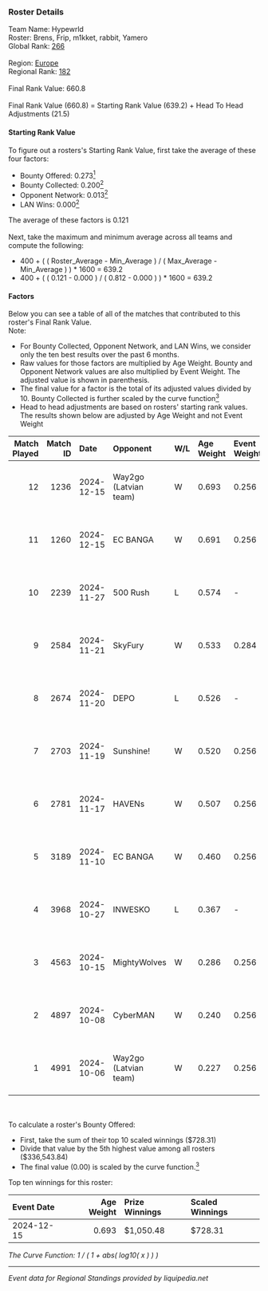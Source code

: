 ### Roster Details<br />
Team Name: Hypewrld<br />
Roster: Brens, Frip, m1kket, rabbit, Yamero<br />
Global Rank: [266](../../standings_global_2025_03_01.md)<br />
<br />
Region: [Europe]( ../../standings_europe_2025_03_01.md)<br />
Regional Rank: [182]( ../../standings_europe_2025_03_01.md)<br />
<br />
Final Rank Value:  660.8<br />
<br />
Final Rank Value (660.8) = Starting Rank Value (639.2) + Head To Head Adjustments (21.5)<br />

#### Starting Rank Value<br />
To figure out a rosters's Starting Rank Value, first take the average of these four factors:<br />
- Bounty Offered: 0.273[<sup>1</sup>](#table2)
- Bounty Collected: 0.200[<sup>2</sup>](#table1)
- Opponent Network: 0.013[<sup>2</sup>](#table1)
- LAN Wins: 0.000[<sup>2</sup>](#table1)

The average of these factors is 0.121<br />
<br />
Next, take the maximum and minimum average across all teams and compute the following:<br />
- 400 + ( ( Roster_Average - Min_Average ) / ( Max_Average - Min_Average ) ) * 1600 = 639.2
- 400 + ( ( 0.121 - 0.000 ) / ( 0.812 - 0.000 ) ) * 1600 = 639.2


#### Factors<br />
Below you can see a table of all of the matches that contributed to this roster's Final Rank Value.<br />
Note:<br />

- For Bounty Collected, Opponent Network, and LAN Wins, we consider only the ten best results over the past 6 months.
- Raw values for those factors are multiplied by Age Weight. Bounty and Opponent Network values are also multiplied by Event Weight. The adjusted value is shown in parenthesis.
- The final value for a factor is the total of its adjusted values divided by 10. Bounty Collected is further scaled by the curve function[<sup>3</sup>](#curveFunction)
- Head to head adjustments are based on rosters' starting rank values. The results shown below are adjusted by Age Weight and not Event Weight
<span id="table1"></span><br />


| Match Played | Match ID | Date       | Opponent              | W/L | Age Weight | Event Weight | Bounty Collected | Opponent Network | LAN Wins  | H2H Adj. | Roster                              |
| -: | -: | :- | :- | :- | :- | :- | :- | :- | :- | -: | :- |
|           12 |     1236 | 2024-12-15 | Way2go (Latvian team) | W   | 0.693      | 0.256        | 0.000 (0.000)    | 0.129 (0.023)    | 0 (0.000) |     9.71 | Brens, Frip, m1kket, rabbit, Yamero |
|           11 |     1260 | 2024-12-15 | EC BANGA              | W   | 0.691      | 0.256        | 0.001 (0.000)    | 0.107 (0.019)    | 0 (0.000) |     6.69 | Brens, Frip, m1kket, rabbit, Yamero |
|           10 |     2239 | 2024-11-27 | 500 Rush              | L   | 0.574      | -            | -                | -                | -         |    -8.69 | Brens, Frip, m1kket, rabbit, Yamero |
|            9 |     2584 | 2024-11-21 | SkyFury               | W   | 0.533      | 0.284        | 0.004 (0.001)    | 0.345 (0.052)    | 0 (0.000) |     9.20 | Brens, Frip, m1kket, rabbit, Yamero |
|            8 |     2674 | 2024-11-20 | DEPO                  | L   | 0.526      | -            | -                | -                | -         |    -5.73 | Brens, Frip, m1kket, rabbit, Yamero |
|            7 |     2703 | 2024-11-19 | Sunshine!             | W   | 0.520      | 0.256        | 0.000 (0.000)    | 0.000 (0.000)    | 0 (0.000) |     2.94 | Brens, Frip, m1kket, rabbit, Yamero |
|            6 |     2781 | 2024-11-17 | HAVENs                | W   | 0.507      | 0.256        | 0.000 (0.000)    | 0.099 (0.013)    | 0 (0.000) |     3.46 | Brens, Frip, m1kket, rabbit, Yamero |
|            5 |     3189 | 2024-11-10 | EC BANGA              | W   | 0.460      | 0.256        | 0.001 (0.000)    | 0.107 (0.013)    | 0 (0.000) |     4.93 | Brens, Frip, m1kket, rabbit, Yamero |
|            4 |     3968 | 2024-10-27 | INWESKO               | L   | 0.367      | -            | -                | -                | -         |    -8.18 | Brens, Frip, m1kket, rabbit, Yamero |
|            3 |     4563 | 2024-10-15 | MightyWolves          | W   | 0.286      | 0.256        | 0.000 (0.000)    | 0.044 (0.003)    | 0 (0.000) |     1.89 | Brens, Frip, m1kket, rabbit, Yamero |
|            2 |     4897 | 2024-10-08 | CyberMAN              | W   | 0.240      | 0.256        | 0.000 (0.000)    | 0.064 (0.004)    | 0 (0.000) |     2.22 | Brens, Frip, m1kket, rabbit, Yamero |
|            1 |     4991 | 2024-10-06 | Way2go (Latvian team) | W   | 0.227      | 0.256        | 0.000 (0.000)    | 0.129 (0.008)    | 0 (0.000) |     3.11 | Brens, Frip, m1kket, rabbit, Yamero |

<br />
<span id="table2"></span><br />
To calculate a roster's Bounty Offered:<br />

- First, take the sum of their top 10 scaled winnings ($728.31)
- Divide that value by the 5th highest value among all rosters ($336,543.84)
- The final value (0.00) is scaled by the curve function.[<sup>3</sup>](#curveFunction)

Top ten winnings for this roster:<br />

| Event Date | Age Weight | Prize Winnings | Scaled Winnings |
| :- | -: | :- | :- |
| 2024-12-15 |      0.693 | $1,050.48      | $728.31         |


<span id="curveFunction"></span>_The Curve Function: 1 / ( 1 + abs( log10( x ) ) )_<br />

---
_Event data for Regional Standings provided by liquipedia.net_<br />
